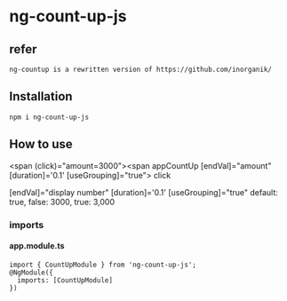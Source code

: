 # ng-count-up-js

## refer
```
ng-countup is a rewritten version of https://github.com/inorganik/
```
## Installation
```
npm i ng-count-up-js
```

## How to use
<span (click)="amount=3000"><span appCountUp [endVal]="amount" [duration]='0.1' [useGrouping]="true"></span> click</span>

 [endVal]="display number"
 [duration]='0.1'
 [useGrouping]="true"  default: true, false: 3000, true: 3,000
### imports

#### app.module.ts
```
import { CountUpModule } from 'ng-count-up-js';
@NgModule({
  imports: [CountUpModule]
})
```
